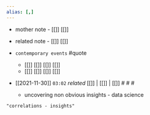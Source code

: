 ```yaml
---
alias: [,]
---
```

- mother note - [[]] [[]]
- related note - [[]] [[]]
- `contemporary events` #quote 
	- [[]] [[]] [[]] [[]]
	- [[]] [[]] [[]] [[]]

- [[2021-11-30]]  `03:02` _related_ [[]] | [[]] | [[]] # # #
	- uncovering non obvious insights - data science

```query
"correlations - insights"
```